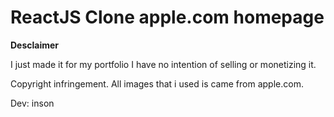 # ReactJS Clone apple.com homepage

**Desclaimer**

I just made it for my portfolio I have no intention of selling or monetizing it.

Copyright infringement. All images that i used is came from apple.com.

Dev: inson
